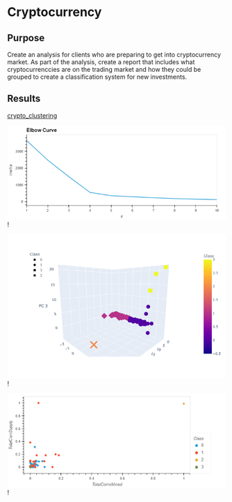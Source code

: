 # Cryptocurrency

## Purpose

Create an analysis for clients who are preparing to get into cryptocurrency market.  As part of the analysis, create a report that includes what cryptocurrenccies are on the trading market and how they could be grouped to create a classification system for new investments.

## Results

[crypto_clustering](https://github.com/nkinsler/Cryptocurrency/blob/main/crypto_clustering.ipynb)

![elbow_curve](https://github.com/nkinsler/Cryptocurrency/blob/main/Resources/elbow_curve.png)!

![3d_scatter](https://github.com/nkinsler/Cryptocurrency/blob/main/Resources/3d_scatter.png)!

![scatter](https://github.com/nkinsler/Cryptocurrency/blob/main/Resources/scatter.png)!
